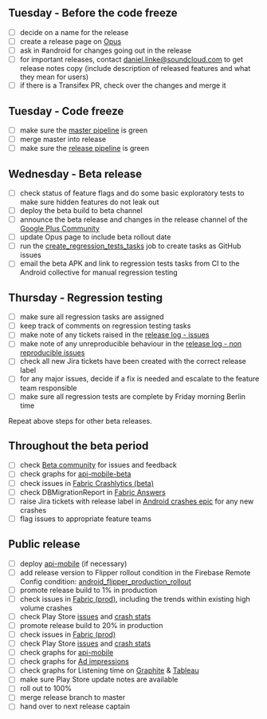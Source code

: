 ## Tuesday - Before the code freeze
- [ ] decide on a name for the release
- [ ] create a release page on [Opus](https://opus.soundcloud.com/display/ANDR/Releases)
- [ ] ask in #android for changes going out in the release
- [ ] for important releases, contact daniel.linke@soundcloud.com to get release notes copy (include description of released features and what they mean for users)
- [ ] if there is a Transifex PR, check over the changes and merge it

## Tuesday - Code freeze
- [ ] make sure the [master pipeline](http://mobile-jenkins.int.s-cloud.net/view/Android_Listener/job/Android_Listener_Master_Pipeline/) is green
- [ ] merge master into release
- [ ] make sure the [release pipeline](http://mobile-jenkins.int.s-cloud.net/view/Android_Listeners_Release/) is green

## Wednesday - Beta release
- [ ] check status of feature flags and do some basic exploratory tests to make sure hidden features do not leak out
- [ ] deploy the beta build to beta channel
- [ ] announce the beta release and changes in the release channel of the [Google Plus Community](https://plus.google.com/u/0/communities/100538417567948193266)
- [ ] update Opus page to include beta rollout date
- [ ] run the [create_regression_tests_tasks](http://mobile-jenkins.int.s-cloud.net/job/~Android_Listeners_Release.07.manual_tests.create_regression_tests_tasks/) job to create tasks as GitHub issues
- [ ] email the beta APK and link to regression tests tasks from CI to the Android collective for manual regression testing

## Thursday - Regression testing
- [ ] make sure all regression tasks are assigned
- [ ] keep track of comments on regression testing tasks
- [ ] make note of any tickets raised in the [release log - issues](https://docs.google.com/a/soundcloud.com/spreadsheets/d/1NqG6Yggsr315vbv3gz1haOGxxKJ9X54aba1e03iVkGQ/edit?usp=sharing)
- [ ] make note of any unreproducible behaviour in the [release log - non reproducible issues](https://docs.google.com/a/soundcloud.com/spreadsheets/d/1NqG6Yggsr315vbv3gz1haOGxxKJ9X54aba1e03iVkGQ/edit?usp=sharing#gid=599093801)
- [ ] check all new Jira tickets have been created with the correct release label
- [ ] for any major issues, decide if a fix is needed and escalate to the feature team responsible
- [ ] make sure all regression tests are complete by Friday morning Berlin time

Repeat above steps for other beta releases.

## Throughout the beta period

- [ ] check [Beta community](https://plus.google.com/u/0/communities/100538417567948193266/) for issues and feedback 
- [ ] check graphs for [api-mobile-beta](http://grafana.int.s-cloud.net/dashboard/db/jvmkit-generic?refresh=30s&orgId=1&var-prometheus=api-mobile&var-system=api-mobile&var-job=api-mobile-k2-beta)
- [ ] check issues in [Fabric Crashlytics (beta)](https://fabric.io/soundcloudandroid/android/apps/com.soundcloud.android)
- [ ] check DBMigrationReport in [Fabric Answers](https://fabric.io/soundcloudandroid/android/apps/com.soundcloud.android/answers/events/custom?event_type=DBMigrationsReport)
- [ ] raise Jira tickets with release label in [Android crashes epic](https://soundcloud.atlassian.net/browse/DROID-1388) for any new crashes
- [ ] flag issues to appropriate feature teams

## Public release

- [ ] deploy [api-mobile](https://ci.dev.s-cloud.net/go/tab/pipeline/history/api-mobile) (if necessary)
- [ ] add release version to Flipper rollout condition in the Firebase Remote Config condition: [android_flipper_production_rollout](https://console.firebase.google.com/u/0/project/soundcloud.com:soundcloud/config/conditions)
- [ ] promote release build to 1% in production
- [ ] check issues in [Fabric (prod)](https://fabric.io/soundcloudandroid/android/apps/com.soundcloud.android), including the trends within existing high volume crashes
- [ ] check Play Store [issues](https://play.google.com/apps/publish/?dev_acc=04754990293619832077#ErrorClusterListPlace:p=com.soundcloud.android&lr=LAST_24_HRS) and [crash stats](https://play.google.com/apps/publish/?dev_acc=04754990293619832077#AppHealthDetailsPlace:p=com.soundcloud.android&ahdt=CRASHES)
- [ ] promote release build to 20% in production
- [ ] check issues in [Fabric (prod)](https://fabric.io/soundcloudandroid/android/apps/com.soundcloud.android)
- [ ] check Play Store [issues](https://play.google.com/apps/publish/?dev_acc=04754990293619832077#ErrorClusterListPlace:p=com.soundcloud.android&lr=LAST_24_HRS) and [crash stats](https://play.google.com/apps/publish/?dev_acc=04754990293619832077#AppHealthDetailsPlace:p=com.soundcloud.android&ahdt=CRASHES)
- [ ] check graphs for [api-mobile](http://promdash.int.s-cloud.net/api-mobile)
- [ ] check graphs for [Ad impressions](http://promdash.int.s-cloud.net/ads-on-android)
- [ ] check graphs for Listening time on [Graphite](http://graphite.int.s-cloud.net/dashboard/#Audio) & [Tableau](http://tableau-browser.int.s-cloud.net/#ListeningActivity_0/ListeningTime)
- [ ] make sure Play Store update notes are available
- [ ] roll out to 100%
- [ ] merge release branch to master
- [ ] hand over to next release captain
